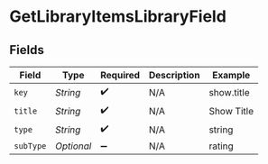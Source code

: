 # GetLibraryItemsLibraryField


## Fields

| Field              | Type               | Required           | Description        | Example            |
| ------------------ | ------------------ | ------------------ | ------------------ | ------------------ |
| `key`              | *String*           | :heavy_check_mark: | N/A                | show.title         |
| `title`            | *String*           | :heavy_check_mark: | N/A                | Show Title         |
| `type`             | *String*           | :heavy_check_mark: | N/A                | string             |
| `subType`          | *Optional<String>* | :heavy_minus_sign: | N/A                | rating             |